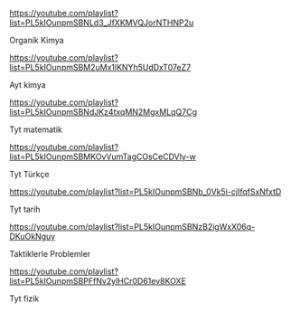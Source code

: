 https://youtube.com/playlist?list=PL5kIOunpmSBNLd3_JfXKMVQJorNTHNP2u

Organik Kimya


https://youtube.com/playlist?list=PL5kIOunpmSBM2uMx1lKNYh5UdDxT07eZ7

Ayt kimya


https://youtube.com/playlist?list=PL5kIOunpmSBNdJKz4txqMN2MgxMLqQ7Cg

Tyt matematik


https://youtube.com/playlist?list=PL5kIOunpmSBMKOvVumTagCOsCeCDVIy-w

Tyt Türkçe


https://youtube.com/playlist?list=PL5kIOunpmSBNb_0Vk5i-cjIfqfSxNfxtD

Tyt tarih


https://youtube.com/playlist?list=PL5kIOunpmSBNzB2igWxX06q-DKuOkNguy

Taktiklerle Problemler

https://youtube.com/playlist?list=PL5kIOunpmSBPFfNv2ylHCr0D61ev8KOXE

Tyt fizik
